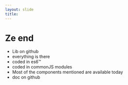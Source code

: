 ```yaml
---
layout: slide
title: 
---
```


# Ze end

* Lib on github
* everything is there
* coded in es6™
* coded in commonJS modules
* Most of the components mentioned are available today
* doc on github